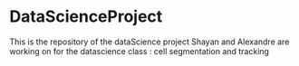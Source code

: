 # DataScienceProject
This is the repository of the dataScience project Shayan and Alexandre are working on for the datascience class : cell segmentation and tracking
